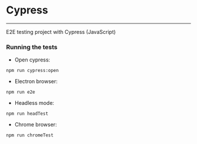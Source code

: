 # Cypress 
---

E2E testing project with Cypress (JavaScript)

### Running the tests

- Open cypress:
```
npm run cypress:open
```

- Electron browser:
```
npm run e2e
```

- Headless mode:
```
npm run headTest
```

- Chrome browser:
```
npm run chromeTest
```
